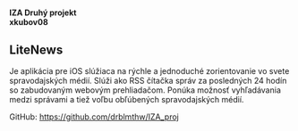 #### IZA Druhý projekt<br> xkubov08

## LiteNews
Je aplikácia pre iOS slúžiaca na rýchle a jednoduché zorientovanie vo svete spravodajských médií. Slúži ako RSS čítačka správ za posledných 24 hodín so zabudovaným webovým prehliadačom. Ponúka možnosť vyhľadávania medzi správami a tiež voľbu obľúbených spravodajských médií.


GitHub: https://github.com/drblmthw/IZA_proj


